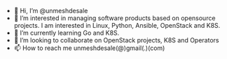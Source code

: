 - 👋 Hi, I’m @unmeshdesale
- 👀 I’m interested in managing software products based on opensource projects. I am interested in Linux, Python, Ansible, OpenStack and K8S. 
- 🌱 I’m currently learning Go and K8S.
- 💞️ I’m looking to collaborate on OpenStack projects, K8S and Operators
- 📫 How to reach me unmeshdesale(@)gmail(.)(com)

<!---
unmeshdesale/unmeshdesale is a ✨ special ✨ repository because its `README.md` (this file) appears on your GitHub profile.
You can click the Preview link to take a look at your changes.
--->
